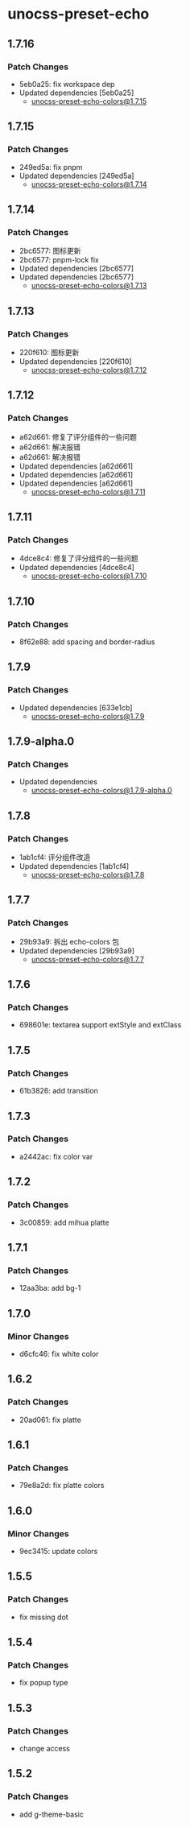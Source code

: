 # unocss-preset-echo

## 1.7.16

### Patch Changes

- 5eb0a25: fix workspace dep
- Updated dependencies [5eb0a25]
  - unocss-preset-echo-colors@1.7.15

## 1.7.15

### Patch Changes

- 249ed5a: fix pnpm
- Updated dependencies [249ed5a]
  - unocss-preset-echo-colors@1.7.14

## 1.7.14

### Patch Changes

- 2bc6577: 图标更新
- 2bc6577: pnpm-lock fix
- Updated dependencies [2bc6577]
- Updated dependencies [2bc6577]
  - unocss-preset-echo-colors@1.7.13

## 1.7.13

### Patch Changes

- 220f610: 图标更新
- Updated dependencies [220f610]
  - unocss-preset-echo-colors@1.7.12

## 1.7.12

### Patch Changes

- a62d661: 修复了评分组件的一些问题
- a62d661: 解决报错
- a62d661: 解决报错
- Updated dependencies [a62d661]
- Updated dependencies [a62d661]
- Updated dependencies [a62d661]
  - unocss-preset-echo-colors@1.7.11

## 1.7.11

### Patch Changes

- 4dce8c4: 修复了评分组件的一些问题
- Updated dependencies [4dce8c4]
  - unocss-preset-echo-colors@1.7.10

## 1.7.10

### Patch Changes

- 8f62e88: add spacing and border-radius

## 1.7.9

### Patch Changes

- Updated dependencies [633e1cb]
  - unocss-preset-echo-colors@1.7.9

## 1.7.9-alpha.0

### Patch Changes

- Updated dependencies
  - unocss-preset-echo-colors@1.7.9-alpha.0

## 1.7.8

### Patch Changes

- 1ab1cf4: 评分组件改造
- Updated dependencies [1ab1cf4]
  - unocss-preset-echo-colors@1.7.8

## 1.7.7

### Patch Changes

- 29b93a9: 拆出 echo-colors 包
- Updated dependencies [29b93a9]
  - unocss-preset-echo-colors@1.7.7

## 1.7.6

### Patch Changes

- 698601e: textarea support extStyle and extClass

## 1.7.5

### Patch Changes

- 61b3826: add transition

## 1.7.3

### Patch Changes

- a2442ac: fix color var

## 1.7.2

### Patch Changes

- 3c00859: add mihua platte

## 1.7.1

### Patch Changes

- 12aa3ba: add bg-1

## 1.7.0

### Minor Changes

- d6cfc46: fix white color

## 1.6.2

### Patch Changes

- 20ad061: fix platte

## 1.6.1

### Patch Changes

- 79e8a2d: fix platte colors

## 1.6.0

### Minor Changes

- 9ec3415: update colors

## 1.5.5

### Patch Changes

- fix missing dot

## 1.5.4

### Patch Changes

- fix popup type

## 1.5.3

### Patch Changes

- change access

## 1.5.2

### Patch Changes

- add g-theme-basic
